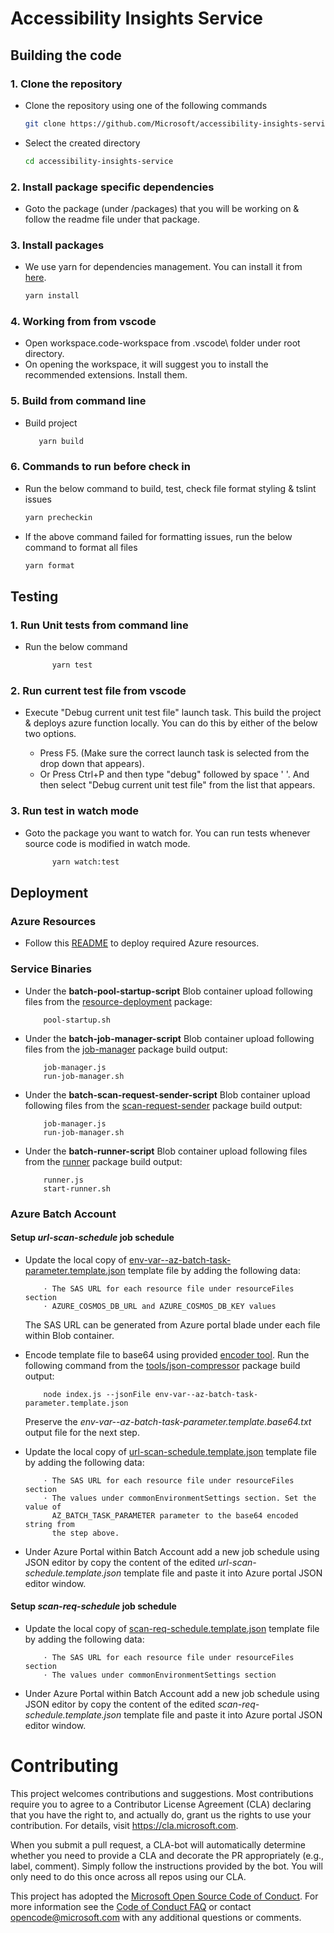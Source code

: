 # Accessibility Insights Service

## Building the code

### 1. Clone the repository

-   Clone the repository using one of the following commands
    ```bash
    git clone https://github.com/Microsoft/accessibility-insights-service.git
    ```
-   Select the created directory
    ```bash
    cd accessibility-insights-service
    ```

### 2. Install package specific dependencies

-   Goto the package (under /packages) that you will be working on & follow the readme file under that package.

### 3. Install packages

-   We use yarn for dependencies management. You can install it from [here](https://yarnpkg.com/en/docs/install).
    ```bash
    yarn install
    ```

### 4. Working from from vscode

-   Open workspace.code-workspace from .vscode\ folder under root directory.
-   On opening the workspace, it will suggest you to install the recommended extensions. Install them.

### 5. Build from command line

-   Build project

    ```bash
       yarn build
    ```

### 6. Commands to run before check in

-   Run the below command to build, test, check file format styling & tslint issues
    ```bash
    yarn precheckin
    ```
-   If the above command failed for formatting issues, run the below command to format all files
    ```bash
    yarn format
    ```

## Testing

### 1. Run Unit tests from command line

-   Run the below command
    ```bash
          yarn test
    ```

### 2. Run current test file from vscode

-   Execute "Debug current unit test file" launch task. This build the project & deploys azure function locally.
    You can do this by either of the below two options.

    -   Press F5. (Make sure the correct launch task is selected from the drop down that appears).
    -   Or Press Ctrl+P and then type "debug" followed by space ' '. And then select "Debug current unit test file" from the list that appears.

### 3. Run test in watch mode

-   Goto the package you want to watch for. You can run tests whenever source code is modified in watch mode.

    ```bash
          yarn watch:test
    ```

## Deployment

### Azure Resources

-   Follow this [README](https://github.com/Microsoft/accessibility-insights-service/blob/master/packages/resource-deployment/README.md) to deploy required Azure resources.

### Service Binaries

-   Under the **batch-pool-startup-script** Blob container upload following files from the [resource-deployment](https://github.com/Microsoft/accessibility-insights-service/tree/master/packages/resource-deployment) package:

    ```
        pool-startup.sh
    ```

-   Under the **batch-job-manager-script** Blob container upload following files from the [job-manager](https://github.com/Microsoft/accessibility-insights-service/tree/master/packages/job-manager) package build output:

    ```
        job-manager.js
        run-job-manager.sh
    ```

-   Under the **batch-scan-request-sender-script** Blob container upload following files from the [scan-request-sender](https://github.com/Microsoft/accessibility-insights-service/tree/master/packages/scan-request-sender) package build output:

    ```
        job-manager.js
        run-job-manager.sh
    ```

-   Under the **batch-runner-script** Blob container upload following files from the [runner](https://github.com/Microsoft/accessibility-insights-service/tree/master/packages/runner) package build output:

    ```
        runner.js
        start-runner.sh
    ```

### Azure Batch Account

#### Setup _url-scan-schedule_ job schedule

-   Update the local copy of [env-var--az-batch-task-parameter.template.json](https://github.com/Microsoft/accessibility-insights-service/tree/master/packages/resource-deployment/batch-account/templates/env-var--az-batch-task-parameter.template.json) template file by adding the following data:

    ```
        ⋅ The SAS URL for each resource file under resourceFiles section
        ⋅ AZURE_COSMOS_DB_URL and AZURE_COSMOS_DB_KEY values
    ```

    The SAS URL can be generated from Azure portal blade under each file within Blob container.

-   Encode template file to base64 using provided [encoder tool](https://github.com/Microsoft/accessibility-insights-service/tree/master/packages/tools/json-compressor). Run the following command from the [tools/json-compressor](https://github.com/Microsoft/accessibility-insights-service/tree/master/packages/tools/json-compressor) package build output:

    ```
        node index.js --jsonFile env-var--az-batch-task-parameter.template.json
    ```

    Preserve the _env-var--az-batch-task-parameter.template.base64.txt_ output file for the next step.

-   Update the local copy of [url-scan-schedule.template.json](https://github.com/Microsoft/accessibility-insights-service/tree/master/packages/resource-deployment/batch-account/templates/url-scan-schedule.template.json) template file by adding the following data:

    ```
        ⋅ The SAS URL for each resource file under resourceFiles section
        ⋅ The values under commonEnvironmentSettings section. Set the value of
          AZ_BATCH_TASK_PARAMETER parameter to the base64 encoded string from
          the step above.
    ```

-   Under Azure Portal within Batch Account add a new job schedule using JSON editor by copy the content of the edited _url-scan-schedule.template.json_ template file and paste it into Azure portal JSON editor window.

#### Setup _scan-req-schedule_ job schedule

-   Update the local copy of [scan-req-schedule.template.json](https://github.com/Microsoft/accessibility-insights-service/tree/master/packages/resource-deployment/batch-account/templates/scan-req-schedule.template.json) template file by adding the following data:

    ```
        ⋅ The SAS URL for each resource file under resourceFiles section
        ⋅ The values under commonEnvironmentSettings section
    ```

-   Under Azure Portal within Batch Account add a new job schedule using JSON editor by copy the content of the edited _scan-req-schedule.template.json_ template file and paste it into Azure portal JSON editor window.

# Contributing

This project welcomes contributions and suggestions. Most contributions require you to agree to a
Contributor License Agreement (CLA) declaring that you have the right to, and actually do, grant us
the rights to use your contribution. For details, visit https://cla.microsoft.com.

When you submit a pull request, a CLA-bot will automatically determine whether you need to provide
a CLA and decorate the PR appropriately (e.g., label, comment). Simply follow the instructions
provided by the bot. You will only need to do this once across all repos using our CLA.

This project has adopted the [Microsoft Open Source Code of Conduct](https://opensource.microsoft.com/codeofconduct/).
For more information see the [Code of Conduct FAQ](https://opensource.microsoft.com/codeofconduct/faq/) or
contact [opencode@microsoft.com](mailto:opencode@microsoft.com) with any additional questions or comments.
